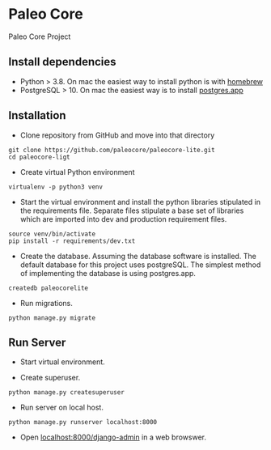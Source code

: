 Paleo Core
==================

Paleo Core Project

Install dependencies
--------------------
* Python > 3.8. On mac the easiest way to install python is with [homebrew](https://brew.sh/)
* PostgreSQL > 10. On mac the easiest way is to install [postgres.app](https://postgresapp.com/)

Installation
------------------
* Clone repository from GitHub and move into that directory
```
git clone https://github.com/paleocore/paleocore-lite.git
cd paleocore-ligt
```

* Create virtual Python environment
```
virtualenv -p python3 venv
```

* Start the virtual environment and install the python libraries stipulated in the requirements file. Separate files stipulate a base set of libraries which are imported into dev and production requirement files.
```
source venv/bin/activate
pip install -r requirements/dev.txt
```

* Create the database. Assuming the database software is installed. The default database for this project uses postgreSQL. The simplest method of implementing the database is using postgres.app.
```
createdb paleocorelite
```

* Run migrations.
```
python manage.py migrate
```

Run Server
--------------------
* Start virtual environment.

* Create superuser.
```
python manage.py createsuperuser
```

* Run server on local host.
```
python manage.py runserver localhost:8000
```

* Open [localhost:8000/django-admin](http://localhost:8000/django-admin) in a web browswer.

